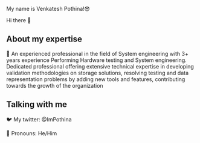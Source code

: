  My name is Venkatesh Pothina!😎
 
 Hi there 👋


About my expertise
------------------------------------------------------------

🤖 An experienced professional in the field of System engineering with 3+ years experience Performing Hardware testing and System engineering. 
   Dedicated professional offering extensive technical expertise in developing validation methodologies on storage solutions, resolving testing and data representation problems by adding new tools and features, contributing towards the growth of the organization


Talking with me
----------------------------------------------------------------------

🐦 My twitter: @ImPothina

💬 Pronouns: He/Him



